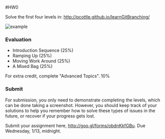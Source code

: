 #HW0

Solve the first four levels in: http://pcottle.github.io/learnGitBranching/

![example](https://cloud.githubusercontent.com/assets/742934/9494425/c4dd4b66-4bd3-11e5-9aac-04bfc8fed771.png)

### Evaluation

* Introduction Sequence (25%)
* Ramping Up (25%)
* Moving Work Around (25%)
* A Mixed Bag (25%)

For extra credit, complete "Advanced Topics". 10%

### Submit

For submission, you only need to demonstrate completing the levels, which can be done taking a screenshot. However, you should keep track of your solutions to help you remember how to solve these types of issues in the future, or recover if your progress gets lost.

Submit your assignment here, http://goo.gl/forms/obdnKkfGBu.
Due Wednesday, 1/13, midnight.

